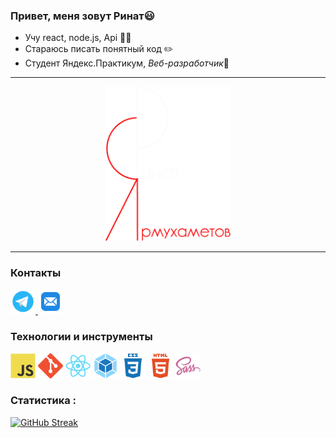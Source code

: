 ### Привет, меня зовут Ринат😃

* Учу react, node.js, Api 🧑‍🎓
* Стараюсь писать понятный код ✏️
* Студент Яндекс.Практикум, *Веб-разработчик*:space_invader:

***

<div id="header" align="center">
  <img src="./icons/logo_Rinat_white.png" width="200"/>
</div>

***

### Контакты 

<div id="badges">
    <a href="https://t.me/ri_yarm">
      <img src="./icons/icons8-telegram-app.svg" alt="telegram" width="40" height="40"/>
    </a>
    <a href="mailto:learrinatyarmuhametov@gmail.com">
      <img src="./icons/icons8-mail.svg" alt="E-mail" width="40" height="40"/>
    </a>
  </div>
  
### Технологии и инструменты

<div>
  <img src="./icons/javascript-original.svg" title="JavaScript" alt="JavaScript" width="40" height="40"/>
  <img src="./icons/git-colored.svg" title="Git" **alt="Git" width="40" height="40"/>
  <img src="./icons/react-original.svg" title="React Native" **alt="React Native" width="40" height="40"/>
  <img src="./icons/webpack-original.svg" title="WebPack" alt="WebPack" width="40" height="40"/>
  <img src="./icons/css3-plain-wordmark.svg"  title="CSS3" alt="CSS" width="40" height="40"/>
  <img src="./icons/html5-original.svg" title="HTML5" alt="HTML" width="40" height="40"/>
  <img src="./icons/sass-original.svg" title="Sass" **alt="Sass" width="40" height="40"/>
</div>

### Статистика : 
[![GitHub Streak](http://github-readme-streak-stats.herokuapp.com?user=ri-yarm&theme=dark&hide_border=true&border_radius=5&locale=ru&date_format=M%20j%5B%2C%20Y%5D)](https://git.io/streak-stats)


<!-- [![Anurag's GitHub stats](https://github-readme-stats.vercel.app/api?username=)](https://github.com/anuraghazra/github-readme-stats) -->


<!--
**ri-yarm/ri-yarm** is a ✨ _special_ ✨ repository because its `README.md` (this file) appears on your GitHub profile.

Here are some ideas to get you started:

- 🔭 I’m currently working on ...
- 🌱 I’m currently learning ...
- 👯 I’m looking to collaborate on ...
- 🤔 I’m looking for help with ...
- 💬 Ask me about ...
- 📫 How to reach me: ...
- 😄 Pronouns: ...
- ⚡ Fun fact: ...
-->
